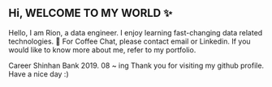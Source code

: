 ## Hi, WELCOME TO MY WORLD ✨

Hello, I am Rion, a data engineer.
I enjoy learning fast-changing data related technologies. 🤩
For Coffee Chat, please contact email or Linkedin.
If you would like to know more about me, refer to my portfolio.

Career
Shinhan Bank 2019. 08 ~ ing
Thank you for visiting my github profile. Have a nice day :)

<!--
**RionHwang1/RionHwang1** is a ✨ _special_ ✨ repository because its `README.md` (this file) appears on your GitHub profile.

Here are some ideas to get you started:

- 🔭 I’m currently working on ...
- 🌱 I’m currently learning ...
- 👯 I’m looking to collaborate on ...
- 🤔 I’m looking for help with ...
- 💬 Ask me about ...
- 📫 How to reach me: ...
- 😄 Pronouns: ...
- ⚡ Fun fact: ...
-->


